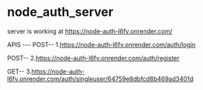 # node_auth_server

server is working at https://node-auth-l6fv.onrender.com/


APIS ---
  POST--  1.https://node-auth-l6fv.onrender.com/auth/login   
  
  POST--  2.https://node-auth-l6fv.onrender.com/auth/register
  
  GET--  3.https://node-auth-l6fv.onrender.com/auth/singleuser/64759e8dbfcd8b469ad3401d
